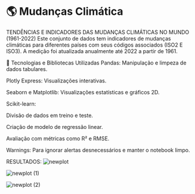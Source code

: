 # 🌎 Mudanças Climática
TENDÊNCIAS E INDICADORES DAS MUDANÇAS CLIMÁTICAS NO MUNDO (1961-2022)
Este conjunto de dados tem indicadores de mudanças climáticas para diferentes países com seus códigos associados (ISO2 E ISO3). A medição foi atualizada anualmente até 2022 a partir de 1961.

🧰 Tecnologias e Bibliotecas Utilizadas
Pandas: Manipulação e limpeza de dados tabulares.

Plotly Express: Visualizações interativas.

Seaborn e Matplotlib: Visualizações estatísticas e gráficos 2D.

Scikit-learn:

Divisão de dados em treino e teste.

Criação de modelo de regressão linear.

Avaliação com métricas como R² e RMSE.

Warnings: Para ignorar alertas desnecessários e manter o notebook limpo.

RESULTADOS:
![newplot](https://github.com/user-attachments/assets/5b6e9e34-6d20-4ade-ae21-146233358455)

![newplot (1)](https://github.com/user-attachments/assets/780c8834-873f-4d25-9c57-4d69bc6001fa)

![newplot (2)](https://github.com/user-attachments/assets/b9327cc7-368b-42c1-95d4-85edbe39c219)




